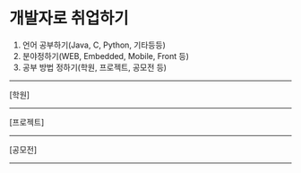 # 개발자로 취업하기
1. 언어 공부하기(Java, C, Python, 기타등등)
2. 분야정하기(WEB, Embedded, Mobile, Front 등)
3. 공부 방법 정하기(학원, 프로젝트, 공모전 등)
------------------------------------------------------
[학원]




------------------------------------------------------
[프로젝트]




-------------------------------------------------------
[공모전]




-------------------------------------------------------